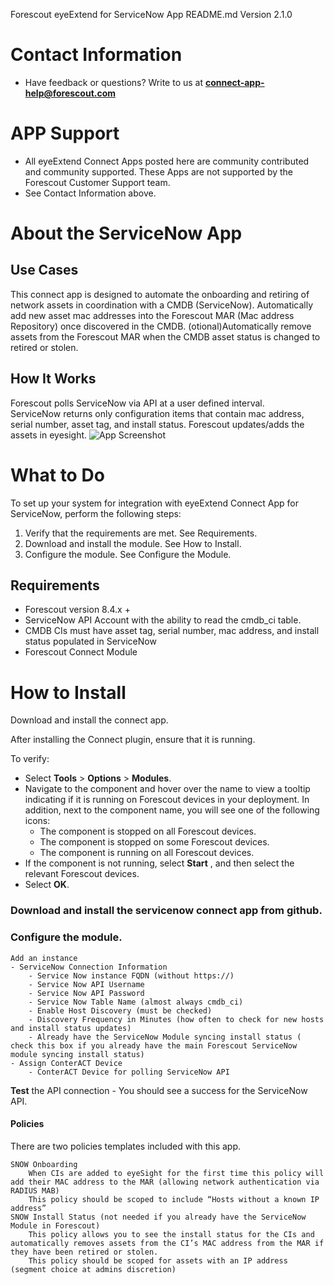 Forescout eyeExtend for ServiceNow App README.md Version 2.1.0

# **Contact Information**
- Have feedback or questions? Write to us at [**connect-app-help@forescout.com**](mailto:connect-app-help@forescout.com)
# **APP Support**
- All eyeExtend Connect Apps posted here are community contributed and community supported. These Apps are not supported by the Forescout Customer Support team.
- See Contact Information above.
# **About the ServiceNow App**
## Use Cases
This connect app is designed to automate the onboarding and retiring of network assets in coordination with a CMDB (ServiceNow).
Automatically add new asset mac addresses into the Forescout MAR (Mac address Repository) once discovered in the CMDB.
(otional)Automatically remove assets from the Forescout MAR when the CMDB asset status is changed to retired or stolen.


## How It Works
Forescout polls ServiceNow via API at a user defined interval.  
ServiceNow returns only configuration items that contain mac address, serial number, asset tag, and install status.
Forescout updates/adds the assets in eyesight.
![App Screenshot](images/pull.png)

# **What to Do**
To set up your system for integration with eyeExtend Connect App for ServiceNow, perform the following steps:

1. Verify that the requirements are met. See Requirements.
2. Download and install the module. See How to Install.
3. Configure the module. See Configure the Module.
## Requirements
- Forescout version 8.4.x +
- ServiceNow API Account with the ability to read the cmdb_ci table.
- CMDB CIs must have asset tag, serial number, mac address, and install status populated in ServiceNow
- Forescout Connect Module

# **How to Install**
Download and install the connect app.

		

After installing the Connect plugin, ensure that it is running.

To verify:

- Select **Tools** > **Options** > **Modules**.
- Navigate to the component and hover over the name to view a tooltip indicating if it is running on Forescout devices in your deployment. In addition, next to the component name, you will see one of the following icons:
  - The component is stopped on all Forescout devices.
  - The component is stopped on some Forescout devices.
  - The component is running on all Forescout devices.
- If the component is not running, select **Start** , and then select the relevant Forescout devices.
- Select **OK**.
### Download and install the servicenow connect app from github.


### Configure the module.
	Add an instance
	- ServiceNow Connection Information
		- Service Now instance FQDN (without https://)
		- Service Now API Username
		- Service Now API Password
		- Service Now Table Name (almost always cmdb_ci)
		- Enable Host Discovery (must be checked)
		- Discovery Frequency in Minutes (how often to check for new hosts and install status updates)
		- Already have the ServiceNow Module syncing install status ( check this box if you already have the main Forescout ServiceNow module syncing install status)
	- Assign ConterACT Device
		- ConterACT Device for polling ServiceNow API
	
**Test** the API connection
	- You should see a success for the ServiceNow API.

#### Policies
There are two policies templates included with this app.

	SNOW Onboarding
		When CIs are added to eyeSight for the first time this policy will add their MAC address to the MAR (allowing network authentication via RADIUS MAB)
		This policy should be scoped to include “Hosts without a known IP address”
	SNOW Install Status (not needed if you already have the ServiceNow Module in Forescout)
		This policy allows you to see the install status for the CIs and automatically removes assets from the CI’s MAC address from the MAR if they have been retired or stolen.
		This policy should be scoped for assets with an IP address (segment choice at admins discretion)


